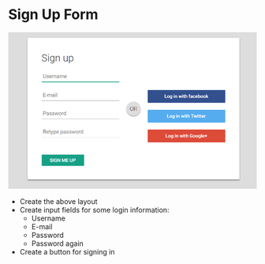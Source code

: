 # Sign Up Form

![sign-up-form](../assets/signup.png)

- Create the above layout
- Create input fields for some login information:
  - Username
  - E-mail
  - Password
  - Password again
- Create a button for signing in
